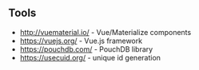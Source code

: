 
## Tools

- http://vuematerial.io/ - Vue/Materialize components
- https://vuejs.org/ - Vue.js framework
- https://pouchdb.com/ - PouchDB library
- https://usecuid.org/ - unique id generation
